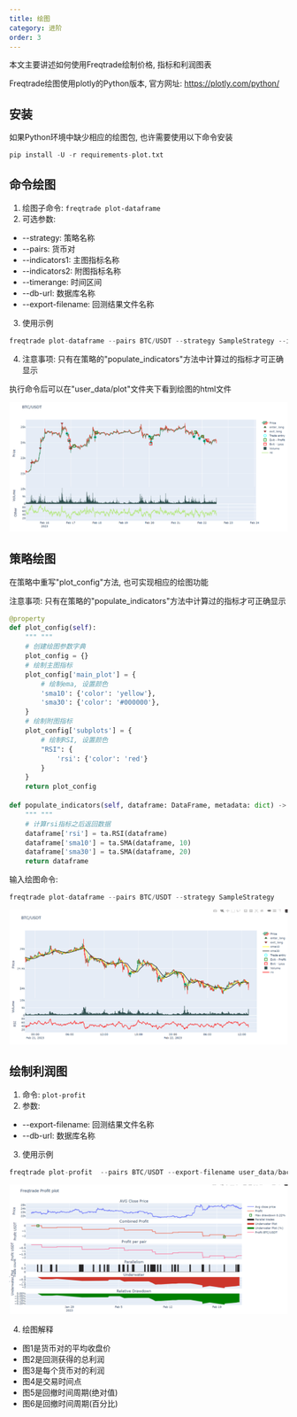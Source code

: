 ```yaml
---
title: 绘图
category: 进阶
order: 3
---
```


本文主要讲述如何使用Freqtrade绘制价格, 指标和利润图表

Freqtrade绘图使用plotly的Python版本, 官方网址: https://plotly.com/python/

## 安装

如果Python环境中缺少相应的绘图包, 也许需要使用以下命令安装

```python
pip install -U -r requirements-plot.txt
```

## 命令绘图

1. 绘图子命令: `freqtrade plot-dataframe`
2. 可选参数:
- --strategy: 策略名称 
- --pairs: 货币对
- --indicators1: 主图指标名称
- --indicators2: 附图指标名称
- --timerange: 时间区间
- --db-url: 数据库名称
- --export-filename: 回测结果文件名称
3. 使用示例
```python
freqtrade plot-dataframe --pairs BTC/USDT --strategy SampleStrategy --indicators2 rsi --timerange=20230101-
```
4. 注意事项: 只有在策略的"populate_indicators"方法中计算过的指标才可正确显示

执行命令后可以在"user_data/plot"文件夹下看到绘图的html文件

![](../../images/202302262042.png)

## 策略绘图

在策略中重写"plot_config"方法, 也可实现相应的绘图功能

注意事项: 只有在策略的"populate_indicators"方法中计算过的指标才可正确显示

```python
@property
def plot_config(self):
    """ """
    # 创建绘图参数字典
    plot_config = {}
    # 绘制主图指标
    plot_config['main_plot'] = {
        # 绘制ema, 设置颜色
        'sma10': {'color': 'yellow'},
        'sma30': {'color': '#000000'},
    }
    # 绘制附图指标
    plot_config['subplots'] = {
        # 绘制RSI, 设置颜色
        "RSI": {
            'rsi': {'color': 'red'}
        }
    }
    return plot_config

def populate_indicators(self, dataframe: DataFrame, metadata: dict) -> DataFrame:
    """ """
    # 计算rsi指标之后返回数据
    dataframe['rsi'] = ta.RSI(dataframe)
    dataframe['sma10'] = ta.SMA(dataframe, 10)
    dataframe['sma30'] = ta.SMA(dataframe, 20)
    return dataframe
```

输入绘图命令:
```python
freqtrade plot-dataframe --pairs BTC/USDT --strategy SampleStrategy
```

![](../../images/202302262053.png)

## 绘制利润图

1. 命令: `plot-profit`
2. 参数:
- --export-filename: 回测结果文件名称
- --db-url: 数据库名称
3. 使用示例
```python
freqtrade plot-profit  --pairs BTC/USDT --export-filename user_data/backtest_results/backtest-result-2023-02-26_11-03-25.json
```

![](../../images/202302262059.png)

4. 绘图解释
- 图1是货币对的平均收盘价
- 图2是回测获得的总利润
- 图3是每个货币对的利润
- 图4是交易时间点
- 图5是回撤时间周期(绝对值)
- 图6是回撤时间周期(百分比)
